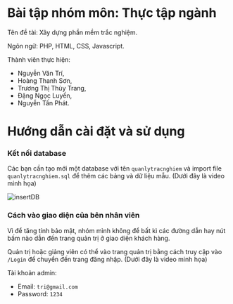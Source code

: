 # Bài tập nhóm môn: Thực tập ngành

Tên đề tài: Xây dựng phần mềm trắc nghiệm.

Ngôn ngữ: PHP, HTML, CSS, Javascript.

Thành viên thực hiện:
  - Nguyễn Văn Trí,
  - Hoàng Thanh Sơn,
  - Trương Thị Thùy Trang,
  - Đặng Ngọc Luyến,
  - Nguyễn Tấn Phát.

# Hướng dẫn cài đặt và sử dụng

### Kết nối database

Các bạn cần tạo mới một database với tên ```quanlytracnghiem``` và import file ```quanlytracnghiem.sql``` để thêm các bảng và dữ liệu mẫu. (Dưới đây là video minh họa)

![insertDB](https://user-images.githubusercontent.com/63081025/139536709-a262de9a-721c-4878-810c-de0ad8dbd709.gif)

### Cách vào giao diện của bên nhân viên

Vì để tăng tính bảo mật, nhóm mình không để bất kì các đường dẫn hay nút bấm nào dẫn đến trang quản trị ở giao diện khách hàng.

Quản trị hoặc giảng viên có thể vào trang quản trị bằng cách truy cập vào ```/Login``` để chuyển đến trang đăng nhập. (Dưới đây là video minh họa)

Tài khoản admin:

  - Email: ```tri@gmail.com```
  - Password: ```1234```
